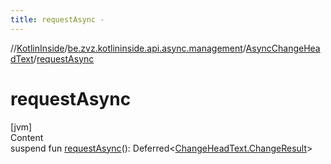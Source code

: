 ```yaml
---
title: requestAsync -
---
```

//[KotlinInside](../../index.md)/[be.zvz.kotlininside.api.async.management](../index.md)/[AsyncChangeHeadText](index.md)/[requestAsync](request-async.md)



# requestAsync  
[jvm]  
Content  
suspend fun [requestAsync](request-async.md)(): Deferred<[ChangeHeadText.ChangeResult](../../be.zvz.kotlininside.api.management/-change-head-text/-change-result/index.md)>  



